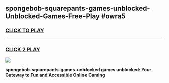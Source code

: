 
## spongebob-squarepants-games-unblocked-Unblocked-Games-Free-Play #owra5
<h3>
<a href="https://us.freeplayer.one?title=spongebob-squarepants-games-unblocked&ref=9M">CLICK TO PLAY</a></h3>
<hr>

<h3>
<a href="https://us.freeplayer.one?title=spongebob-squarepants-games-unblocked&ref=9M">CLICK 2 PLAY</a>
  
</h3>

<a href="https://us.freeplayer.one?title=spongebob-squarepants-games-unblocked&ref=9M"><img src="https://clearcache.store/games.png"></a>


**spongebob-squarepants-games-unblocked games unblocked: Your Gateway to Fun and Accessible Online Gaming**
